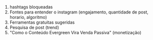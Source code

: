 1. hashtags bloqueadas
2. Fontes para entender o instagram (engajamento, quantidade de post, horario, algoritmo)
3. Ferramentas gratuitas sugeridas
4. Pesquisa de post (trend)
5. "Como o Conteúdo Evergreen Vira Venda Passiva" (monetização)